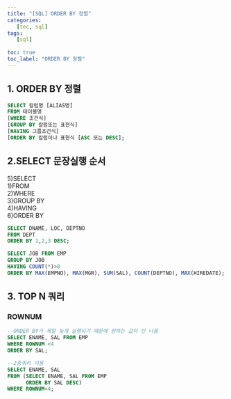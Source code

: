 ```yaml
---
title: "[SQL] ORDER BY 정렬"
categories:
   [tec, sql]
tags:
   [sql]
   
toc: true
toc_label: "ORDER BY 정렬"
---
```

## 1. ORDER BY 정렬

```sql
SELECT 칼럼명 [ALIAS명]
FROM 테이블명
[WHERE 조건식]
[GROUP BY 칼럼또는 표현식]
[HAVING 그룹조건식]
[ORDER BY 칼럼이나 표현식 [ASC 또는 DESC];
```  

## 2.SELECT 문장실행 순서

5)SELECT  
1)FROM  
2)WHERE  
3)GROUP BY  
4)HAVING  
6)ORDER BY    

```sql
SELECT DNAME, LOC, DEPTNO
FROM DEPT
ORDER BY 1,2,3 DESC;

SELECT JOB FROM EMP
GROUP BY JOB
HAVING COUNT(*)>0
ORDER BY MAX(EMPNO), MAX(MGR), SUM(SAL), COUNT(DEPTNO), MAX(HIREDATE);
```  


## 3. TOP N 쿼리
### ROWNUM  

```sql
--ORDER BY가 제일 늦게 실행되기 때문에 원하는 값이 안 나옴
SELECT ENAME, SAL FROM EMP
WHERE ROWNUM <4
ORDER BY SAL;

--2중쿼리 이용
SELECT ENAME, SAL
FROM (SELECT ENAME, SAL FROM EMP
      ORDER BY SAL DESC)
WHERE ROWNUM<4;

```
